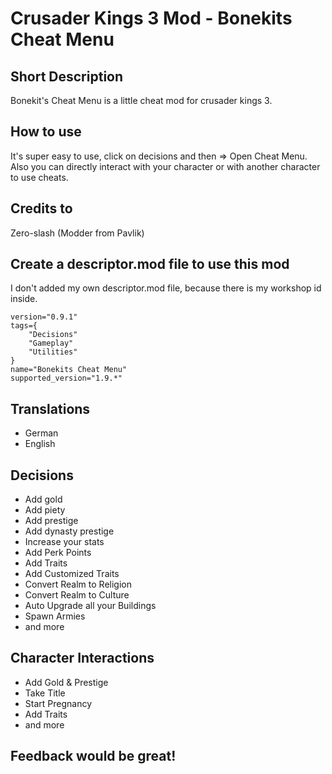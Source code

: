 # Crusader Kings 3 Mod - Bonekits Cheat Menu

## Short Description
Bonekit's Cheat Menu is a little cheat mod for crusader kings 3.

## How to use
It's super easy to use, click on decisions and then => Open Cheat Menu.
Also you can directly interact with your character or with another character to use cheats.

## Credits to
Zero-slash (Modder from Pavlik)

## Create a descriptor.mod file to use this mod
I don't added my own descriptor.mod file, because there is my workshop id inside.
```
version="0.9.1"
tags={
	"Decisions"
	"Gameplay"
	"Utilities"
}
name="Bonekits Cheat Menu"
supported_version="1.9.*"
```

## Translations
* German
* English

## Decisions
* Add gold
* Add piety
* Add prestige
* Add dynasty prestige
* Increase your stats
* Add Perk Points
* Add Traits
* Add Customized Traits
* Convert Realm to Religion
* Convert Realm to Culture
* Auto Upgrade all your Buildings
* Spawn Armies
* and more

## Character Interactions
* Add Gold & Prestige
* Take Title
* Start Pregnancy
* Add Traits
* and more

## Feedback would be great!